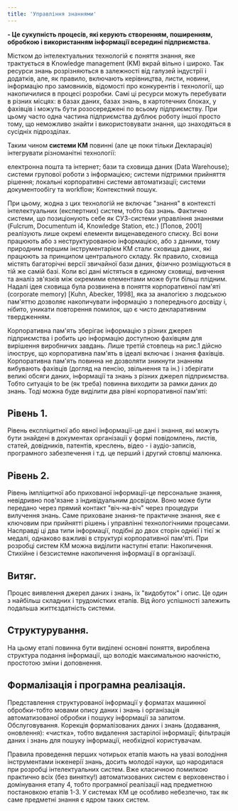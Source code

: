 ```yaml
---
title: 'Управління знаннями'
---
```


**- Це сукупність процесів, які керують створенням, поширенням, обробкою і використанням інформації всередині підприємства.**

Містком до інтелектуальних технологій є поняття знання, яке трактується в Knowledge management (KM) вкрай вільно і широко. Так ресурси знань розрізняються в залежності від галузей індустрії і додатків, але, як правило, включають керівництва, листи, новини, інформацію про замовників, відомості про конкурентів і технології, що накопичилися в процесі розробки. Самі ці ресурси можуть перебувати в різних місцях: в базах даних, базах знань, в картотечних блоках, у фахівців і можуть бути розосереджені по всьому підприємству. При цьому часто одна частина підприємства дублює роботу іншої просто тому, що неможливо знайти і використовувати знання, що знаходяться в сусідніх підрозділах.

Таким чином **системи КМ** повинні (але це поки тільки Декларація) інтегрувати різноманітні технології:

електронна пошта та інтернет;
бази та сховища даних (Data Warehouse);
системи групової роботи з інформацією;
системи підтримки прийняття рішення;
локальні корпоративні системи автоматизації;
системи документообігу та workflow;
Контекстний пошук.

При цьому, жодна з цих технологій не включає "знання" в контексті інтелектуальних (експертних) систем, тобто баз знань.
Фактично системи, що позиціонують себе як СУЗ-системи управління знаннями (Fulcrum, Documentum i4, Knowledge Station, etc.) [Попов, 2001] реалізують лише окремі елементи вищенаведеного списку. Всі вони працюють або з неструктурованою інформацією, або з даними, тому природним першим інструментарієм КМ стали сховища даних, які працюють за принципом центрального складу. Як правило, сховища містять багаторічні версії звичайної бази даних, фізично розміщуються в тій же самій базі. Коли всі дані містяться в єдиному сховищі, вивчення та аналіз зв'язків між окремими елементами може бути більш плідним. Надалі ідея сховища була розвинена в поняття корпоративної пам'яті (corporate memory) [Kuhn, Abecker, 1998], яка за аналогією з людською пам'яттю дозволяє накопичувати інформацію з попереднього досвіду і, нібито, уникати повторення помилок, що є чисто декларативним твердженням.

Корпоративна пам'ять зберігає інформацію з різних джерел підприємства і робить цю інформацію доступною фахівцям для вирішення виробничих завдань.
Лише третій стовпець на рис.1 дійсно ілюструє, що корпоративна пам'ять в ідеалі включає і знання фахівців.
Корпоративна пам'ять повинна не дозволяти зникнути знанням вибувають фахівців (догляд на пенсію, звільнення та ін.) і зберігати великі обсяги даних, інформації та знань з різних джерел підприємства. Тобто ситуація to be (як треба) повинна виходити за рамки даних до знань. Тоді можна буде виділити два рівні корпоративної пам'яті:

## **Рівень** 1.

Рівень експліцитної або явної інформації-це дані і знання, які можуть бути знайдені в документах організації у формі повідомлень, листів, статей, довідників, патентів, креслень, відео - і аудіо-записів, програмного забезпечення і т.д. це перший і другий стовпці малюнка.

## **Рівень** 2. 

Рівень імпліцитної або прихованої інформації-це персональне знання, невідривно пов'язане з індивідуальним досвідом. Воно може бути передано через прямий контакт "віч-на-віч" через процедури вилучення знань. Саме приховане знання-те практичне знання, яке є ключовим при прийнятті рішень і управлінні технологічними процесами.
Насправді ці два типи інформації, подібні до двох сторін однієї і тієї ж медалі, однаково важливі в структурі корпоративної пам'яті.
При розробці систем КМ можна виділити наступні етапи:
Накопичення. Стихійне і безсистемне накопичення інформації в організації.

## **Витяг**. 

Процес виявлення джерел даних і знань, їх "видобуток" і опис. Це один з найбільш складних і трудомістких етапів. Від його успішності залежить подальша життєздатність системи.

## **Структурування**. 

На цьому етапі повинна бути виділені основні поняття, вироблена структура подання інформації, що володіє максимальною наочністю, простотою зміни і доповнення.

## **Формалізація** і програмна реалізація. 

Представлення структурованої інформації у форматах машинної обробки-тобто мовами опису даних і знань і організація автоматизованої обробки і пошуку інформації за запитом.
Обслуговування. Корекція формалізованих даних і знань (додавання, оновлення): «чистка», тобто видалення застарілої інформації; фільтрація даних і знань для пошуку інформації, необхідної користувачам.

Правила проведення перших чотирьох етапів мають на увазі володіння інструментами інженерії знань, досить молодої науки, що народилася при розробці інтелектуальних систем.
Вже класичною помилкою практично всіх (без винятку!) автоматизованих систем є верховенство і домінування етапу 4, тобто програмної реалізації над предметною постановкою етапів 1-3. У системах КМ це особливо небезпечно, так як саме предметні знання є ядром таких систем.